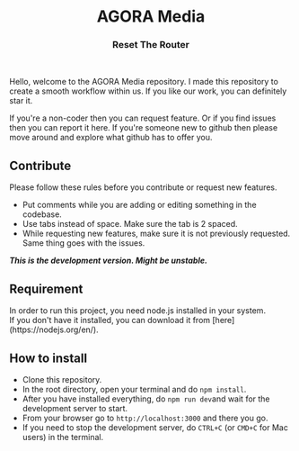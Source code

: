 <h1 align="center"> AGORA Media </h1>
<h3 align="center">Reset The Router</h3><br>

Hello, welcome to the AGORA Media repository.
I made this repository to create a smooth workflow within us.
If you like our work, you can definitely star it.

If you're a non-coder then you can request feature. Or if you find issues then you can report it here.
If you're someone new to github then please move around and explore what github has to offer you.

<h2>Contribute</h2>
Please follow these rules before you contribute or request new features.

* Put comments while you are adding or editing something in the codebase.
* Use tabs instead of space. Make sure the tab is 2 spaced.
* While requesting new features, make sure it is not previously requested. Same thing goes with the issues.

***This is the development version. Might be unstable.***

<h2>Requirement</h2>
In order to run this project, you need node.js installed in your system.<br>
If you don't have it installed, you can download it from [here](https://nodejs.org/en/).

<h2>How to install</h2>

* Clone this repository.
* In the root directory, open your terminal and do `npm install`.
* After you have installed everything, do `npm run dev`and wait for the development server to start.
* From your browser go to `http://localhost:3000` and there you go.
* If you need to stop the development server, do `CTRL+C` (or `CMD+C` for Mac users) in the terminal.
